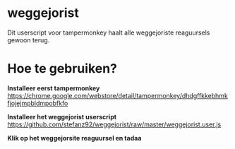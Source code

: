 # weggejorist

Dit userscript voor tampermonkey haalt alle weggejoriste reaguursels gewoon terug.

# Hoe te gebruiken?

**Installeer eerst tampermonkey**
https://chrome.google.com/webstore/detail/tampermonkey/dhdgffkkebhmkfjojejmpbldmpobfkfo

**Installeer het weggejorist userscript**
https://github.com/stefanz92/weggejorist/raw/master/weggejorist.user.js

**Klik op het weggejorsite reaguursel en tadaa**